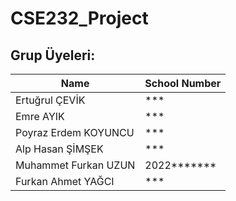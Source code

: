 # CSE232_Project

## Grup Üyeleri:
| Name  | School Number |
| ------------- | ------------- |
| Ertuğrul ÇEVİK  | ***  |
| Emre AYIK  | ***  |
| Poyraz Erdem KOYUNCU  | ***  |
| Alp Hasan ŞİMŞEK   | ***  |
| Muhammet Furkan UZUN  | 2022*******  |
| Furkan Ahmet YAĞCI  | ***  |
